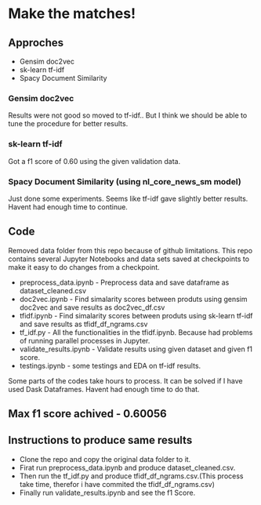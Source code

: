 # Make the matches!

## Approches

* Gensim doc2vec
* sk-learn tf-idf
* Spacy Document Similarity

### Gensim doc2vec

Results were not good so moved to tf-idf.. But I think we should be able to tune the procedure for better results.

### sk-learn tf-idf 

Got a f1 score of 0.60 using the given validation data.

### Spacy Document Similarity (using nl_core_news_sm model)

Just done some experiments. Seems like tf-idf gave slightly better results. Havent had enough time to continue.

## Code

Removed data folder from this repo because of github limitations.
This repo contains several Jupyter Notebooks and data sets saved at checkpoints to make it easy to do changes from a checkpoint.

* preprocess_data.ipynb - Preprocess data and save dataframe as dataset_cleaned.csv
* doc2vec.ipynb - Find simalarity scores between produts using gensim doc2vec and save results as doc2vec_df.csv
* tfidf.ipynb - Find simalarity scores between produts using sk-learn tf-idf and save results as tfidf_df_ngrams.csv
* tf_idf.py - All the functionalities in the tfidf.ipynb. Because had problems of running parallel processes in Jupyter.
* validate_results.ipynb - Validate results using given dataset and given f1 score.
* testings.ipynb - some testings and EDA on tf-idf results.

Some parts of the codes take hours to process. It can be solved if I have used Dask Dataframes. Havent had enough time to do that.

## Max f1 score achived - 0.60056

## Instructions to produce same results

* Clone the repo and copy the original data folder to it.
* Firat run preprocess_data.ipynb and produce dataset_cleaned.csv.
* Then run the tf_idf.py and produce tfidf_df_ngrams.csv.(This process take time, therefor i have commited the tfidf_df_ngrams.csv)
* Finally run validate_results.ipynb and see the f1 Score.

